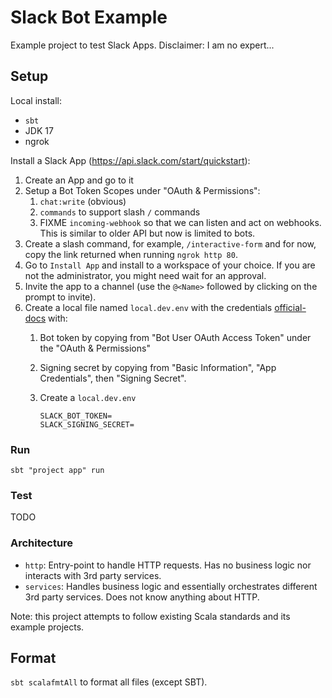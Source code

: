 # Slack Bot Example

Example project to test Slack Apps. Disclaimer: I am no expert...

## Setup

Local install:
- `sbt`
- JDK 17
- ngrok

Install a Slack App (https://api.slack.com/start/quickstart):
1. Create an App and go to it
2. Setup a Bot Token Scopes under "OAuth & Permissions": 
   1. `chat:write` (obvious)
   2. `commands` to support slash `/` commands
   3. FIXME `incoming-webhook` so that we can listen and act on webhooks. This is similar to older API but now is limited to bots.
3. Create a slash command, for example, `/interactive-form` and for now, copy the link returned when running `ngrok http 80`.
4. Go to `Install App` and install to a workspace of your choice. If you are not the administrator, you might need wait for an approval.
5. Invite the app to a channel (use the `@<Name>` followed by clicking on the prompt to invite).
6. Create a local file named `local.dev.env` with the credentials [official-docs](https://api.slack.com/start/building/bolt-java#credentials) with:
   1. Bot token by copying from "Bot User OAuth Access Token" under the "OAuth & Permissions"
   2. Signing secret by copying from "Basic Information", "App Credentials", then "Signing Secret".
   3. Create a `local.dev.env`

      ```shell
      SLACK_BOT_TOKEN=
      SLACK_SIGNING_SECRET=
      ```

### Run

```
sbt "project app" run
```

### Test

TODO

### Architecture

- `http`: Entry-point to handle HTTP requests. Has no business logic nor interacts with 3rd party services.
- `services`: Handles business logic and essentially orchestrates different 3rd party services. Does not know anything about HTTP.

Note: this project attempts to follow existing Scala standards and its example projects.

## Format

`sbt scalafmtAll` to format all files (except SBT).

